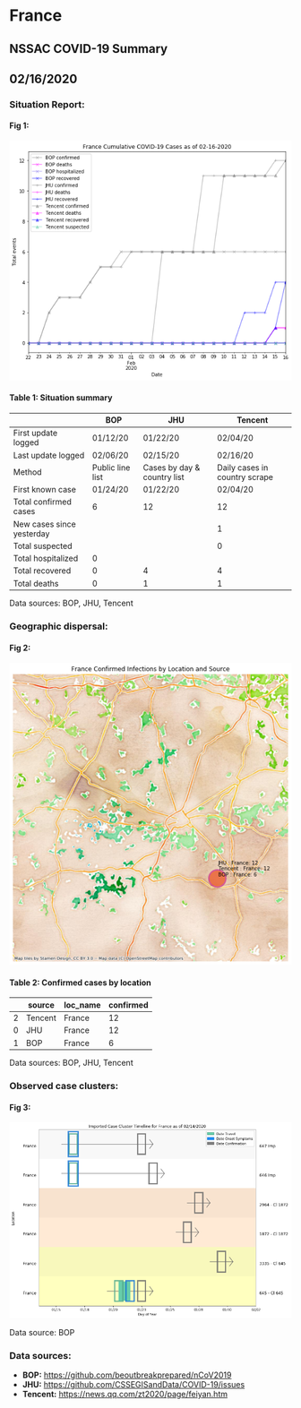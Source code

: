 # France
## NSSAC COVID-19 Summary
## 02/16/2020



### Situation Report:
#### Fig 1:
![France cases](../merged_histories/France_merged_histories.png)

#### Table 1: Situation summary

|                           | BOP              | JHU                         | Tencent                       |
|---------------------------|------------------|-----------------------------|-------------------------------|
| First update logged       | 01/12/20         | 01/22/20                    | 02/04/20                      |
| Last update logged        | 02/06/20         | 02/15/20                    | 02/16/20                      |
| Method                    | Public line list | Cases by day & country list | Daily cases in country scrape |
| First known case          | 01/24/20         | 01/22/20                    | 02/04/20                      |
| Total confirmed cases     | 6                | 12                          | 12                            |
| New cases since yesterday |                  |                             | 1                             |
| Total suspected           |                  |                             | 0                             |
| Total hospitalized        | 0                |                             |                               |
| Total recovered           | 0                | 4                           | 4                             |
| Total deaths              | 0                | 1                           | 1                             |
Data sources: BOP, JHU, Tencent


### Geographic dispersal:
#### Fig 2:
![France mapped](../case_locs/France_case_locs.png)

#### Table 2: Confirmed cases by location

|    | source   | loc_name   |   confirmed |
|----|----------|------------|-------------|
|  2 | Tencent  | France     |          12 |
|  0 | JHU      | France     |          12 |
|  1 | BOP      | France     |           6 |

Data sources: BOP, JHU, Tencent


### Observed case clusters:
#### Fig 3:
![France cases](../cluster_analysis/France_imported_cases.png)



Data source: BOP


### Data sources:
* **BOP:** https://github.com/beoutbreakprepared/nCoV2019
* **JHU:** https://github.com/CSSEGISandData/COVID-19/issues
* **Tencent:** https://news.qq.com/zt2020/page/feiyan.htm